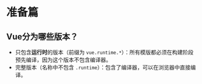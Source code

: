 # 准备篇

## Vue分为哪些版本？

- 只包含**运行时**的版本（前缀为 `vue.runtime.*`）：所有模版都必须在构建阶段预先编译，因为这个版本不包含编译器。
- 完整版本（名称中不包含 `.runtime`）：包含了编译器，可以在浏览器中直接编译。


